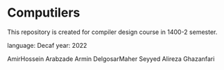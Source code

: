 # Computilers
This repository is created for compiler design course in 1400-2 semester.

language: Decaf
year: 2022


AmirHossein Arabzade
Armin DelgosarMaher
Seyyed Alireza Ghazanfari
